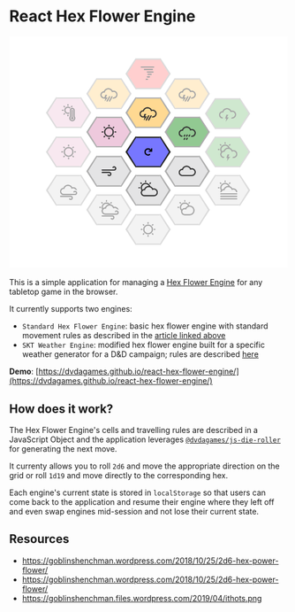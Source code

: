 # React Hex Flower Engine

![Weather Generation Hex Flower Engine](./public/weather-flower-demo.png)

This is a simple application for managing a
[Hex Flower Engine](https://goblinshenchman.wordpress.com/2018/10/25/2d6-hex-power-flower/)
for any tabletop game in the browser.

It currently supports two engines:

- `Standard Hex Flower Engine`: basic hex flower engine with standard movement rules
  as described in the
  [article linked above](https://goblinshenchman.wordpress.com/2018/10/25/2d6-hex-power-flower/)
- `SKT Weather Engine`: modified hex flower engine built for a specific weather
  generator for a D&D campaign; rules are described
  [here](https://github.com/chrisman/skookums-and-dragons/wiki/House-rules#weather)

**Demo**: [https://dvdagames.github.io/react-hex-flower-engine/](https://dvdagames.github.io/react-hex-flower-engine/)

## How does it work?

The Hex Flower Engine's cells and travelling rules are described in a JavaScript
Object and the application leverages
[`@dvdagames/js-die-roller`](https://github.com/DVDAGames/js-die-roller) for
generating the next move.

It currenty allows you to roll `2d6` and move the appropriate direction on the
grid or roll `1d19` and move directly to the corresponding hex.

Each engine's current state is stored in `localStorage` so that users can come back
to the application and resume their engine where they left off and even swap engines
mid-session and not lose their current state.

## Resources

- https://goblinshenchman.wordpress.com/2018/10/25/2d6-hex-power-flower/
- https://goblinshenchman.wordpress.com/2018/10/25/2d6-hex-power-flower/
- https://goblinshenchman.files.wordpress.com/2019/04/ithots.png
